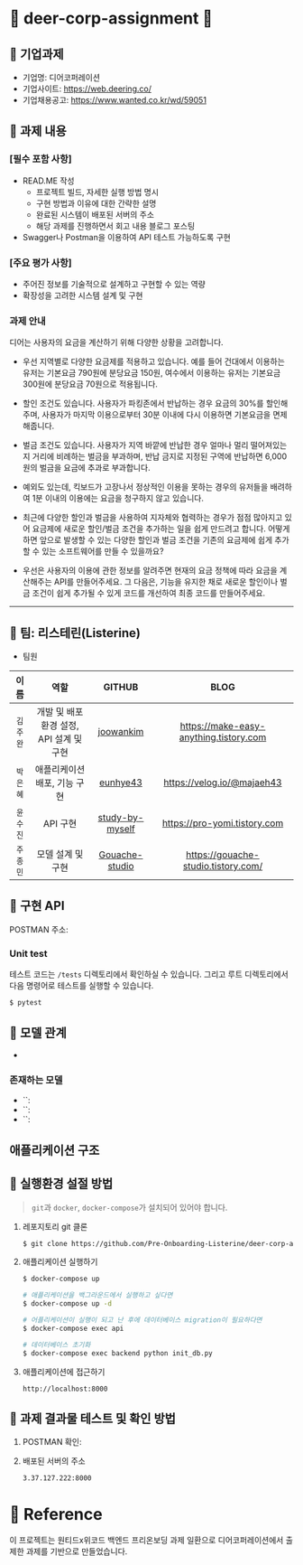 # 🛴 deer-corp-assignment 🛴

## 🛴 기업과제
- 기업명: 디어코퍼레이션
- 기업사이트: https://web.deering.co/
- 기업채용공고: https://www.wanted.co.kr/wd/59051

## 🛴 과제 내용

### **[필수 포함 사항]**

- READ.ME 작성
    - 프로젝트 빌드, 자세한 실행 방법 명시
    - 구현 방법과 이유에 대한 간략한 설명
    - 완료된 시스템이 배포된 서버의 주소
    - 해당 과제를 진행하면서 회고 내용 블로그 포스팅
- Swagger나 Postman을 이용하여 API 테스트 가능하도록 구현

### **[주요 평가 사항]**

- 주어진 정보를 기술적으로 설계하고 구현할 수 있는 역량
- 확장성을 고려한 시스템 설계 및 구현

### 과제 안내

디어는 사용자의 요금을 계산하기 위해 다양한 상황을 고려합니다. 

- 우선 지역별로 다양한 요금제를 적용하고 있습니다. 예를 들어 건대에서 이용하는 유저는 기본요금 790원에 분당요금 150원, 여수에서 이용하는 유저는 기본요금 300원에 분당요금 70원으로 적용됩니다.
- 할인 조건도 있습니다. 사용자가 파킹존에서 반납하는 경우 요금의 30%를 할인해주며, 사용자가 마지막 이용으로부터 30분 이내에 다시 이용하면 기본요금을 면제해줍니다.
- 벌금 조건도 있습니다. 사용자가 지역 바깥에 반납한 경우 얼마나 멀리 떨어져있는지 거리에 비례하는 벌금을 부과하며, 반납 금지로 지정된 구역에 반납하면 6,000원의 벌금을 요금에 추과로 부과합니다.
- 예외도 있는데, 킥보드가 고장나서 정상적인 이용을 못하는 경우의 유저들을 배려하여 1분 이내의 이용에는 요금을 청구하지 않고 있습니다.

- 최근에 다양한 할인과 벌금을 사용하여 지자체와 협력하는 경우가 점점 많아지고 있어 요금제에 새로운 할인/벌금 조건을 추가하는 일을 쉽게 만드려고 합니다. 어떻게 하면 앞으로 발생할 수 있는 다양한 할인과 벌금 조건을 기존의 요금제에 쉽게 추가할 수 있는 소프트웨어를 만들 수 있을까요? 

- 우선은 사용자의 이용에 관한 정보를 알려주면 현재의 요금 정책에 따라 요금을 계산해주는 API를 만들어주세요. 그 다음은, 기능을 유지한 채로 새로운 할인이나 벌금 조건이 쉽게 추가될 수 있게 코드를 개선하여 최종 코드를 만들어주세요.
----

## 🛴 팀: 리스테린(Listerine)

* 팀원

| 이름 | 역할 | GITHUB | BLOG |
| :---: | :---: | :---: | :---: |
| `김주완` | 개발 및 배포환경 설정, API 설계 및 구현 | [joowankim](https://github.com/joowankim) | https://make-easy-anything.tistory.com |
| `박은혜` | 애플리케이션 배포, 기능 구현 | [eunhye43](https://github.com/eunhye43) | https://velog.io/@majaeh43 |
| `윤수진` | API 구현 | [study-by-myself](https://github.com/study-by-myself)| https://pro-yomi.tistory.com |
| `주종민` | 모델 설계 및 구현 | [Gouache-studio](https://github.com/Gouache-studio) | https://gouache-studio.tistory.com/ |


## 🛴 구현 API

POSTMAN 주소:


### Unit test

테스트 코드는 `/tests` 디렉토리에서 확인하실 수 있습니다. 그리고 루트 디렉토리에서 다음 명령어로 테스트를 실행할 수 있습니다.

```commandline
$ pytest
```

## 🛴 모델 관계

- 

### 존재하는 모델

- ``: 
- ``: 
- ``: 

## 애플리케이션 구조



## 🛴 실행환경 설절 방법

> `git`과 `docker`, `docker-compose`가 설치되어 있어야 합니다.

1. 레포지토리 git 클론

    ```bash
    $ git clone https://github.com/Pre-Onboarding-Listerine/deer-corp-assignment.git
    ```

2. 애플리케이션 실행하기

    ```bash
    $ docker-compose up

    # 애플리케이션을 백그라운드에서 실행하고 싶다면
    $ docker-compose up -d
    
    # 어플리케이션이 실행이 되고 난 후에 데이터베이스 migration이 필요하다면
    $ docker-compose exec api
   
    # 데이터베이스 초기화
    $ docker-compose exec backend python init_db.py
    ```

3. 애플리케이션에 접근하기

    ```
    http://localhost:8000
    ```

## 🛴 과제 결과물 테스트 및 확인 방법

1. POSTMAN 확인: 

2. 배포된 서버의 주소

    ```commandline
    3.37.127.222:8000
    ```

# 🛴 Reference

이 프로젝트는 원티드x위코드 백엔드 프리온보딩 과제 일환으로 디어코퍼레이션에서 출제한 과제를 기반으로 만들었습니다.
